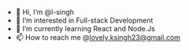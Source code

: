 - 👋 Hi, I’m @l-singh
- 👀 I’m interested in Full-stack Development
- 🌱 I’m currently learning React and Node.Js 
- 📫 How to reach me @lovely.ksingh23@gmail.com

<!---
l-singh/l-singh is a ✨ special ✨ repository because its `README.md` (this file) appears on your GitHub profile.
You can click the Preview link to take a look at your changes.
--->
